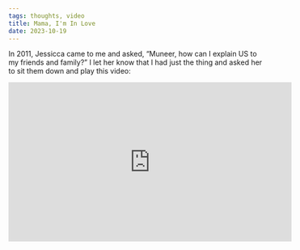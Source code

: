 ```yaml
---
tags: thoughts, video
title: Mama, I'm In Love
date: 2023-10-19
---
```


In 2011, Jessicca came to me and asked, “Muneer, how can I explain US to my friends and family?” I let her know that I had just the thing and asked her to sit them down and play this video:

<iframe width="560" height="315" src="https://www.youtube.com/embed/tf6_xhrfnmQ?si=g45uqWd_AbHgkVxD" title="YouTube video player" frameborder="0" allow="accelerometer; autoplay; clipboard-write; encrypted-media; gyroscope; picture-in-picture; web-share" referrerpolicy="strict-origin-when-cross-origin" allowfullscreen></iframe>